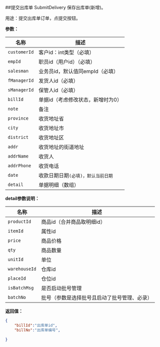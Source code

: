 ﻿##提交出库单 SubmitDelivery
保存出库单(新增)。


用途：提交出库单订单，点提交按钮。

**参数：**

名称 |  描述
------| ------
`customerId` | 客户id：int类型（必填）
`empId` | 职员id（用户id）（必填）
`salesman` | 业务员id，默认值同empId（必填）
`fManagerId` | 发货人id（必填）
`sManagerId` | 保管人id（必填）
`billId` | 单据id（考虑修改状态，新增时为0）
`note` | 备注
`province` | 收货地址省
`city` | 收货地址市
`district` | 收货地址区
`addr` | 收货地址的街道地址
`addrName` | 收货人
`addrPhone` | 收货电话
`date` | 收款日期日期`(必填)，默认当前日期`
`detail` | 单据明细（数组） 


**detail参数说明：**

名称 |  描述
------| ------
`productId` | 商品id（合并商品取明细id）
`itemId` | 属性id
`price` | 商品价格
`qty` | 商品数量
`unitId` | 单位 
`warehouseId` | 仓库id 
`placeId` | 仓位id 
`isBatchMsg` | 是否启动批号管理 
`batchNo` | 批号（参数是选择批号且启动了批号管理、必录）



**返回值：**
``` json
{		
	"billId":"出库单id",
	"billNo":"出库单编号",
	
}
```


